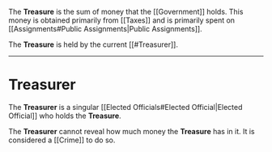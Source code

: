 The **Treasure** is the sum of money that the [[Government]] holds.
This money is obtained primarily from [[Taxes]] and is primarily spent on [[Assignments#Public Assignments|Public Assignments]].

The **Treasure** is held by the current [[#Treasurer]].

---
# Treasurer
The **Treasurer** is a singular [[Elected Officials#Elected Official|Elected Official]] who holds the **Treasure**.

The **Treasurer** cannot reveal how much money the **Treasure** has in it. It is considered a [[Crime]] to do so.